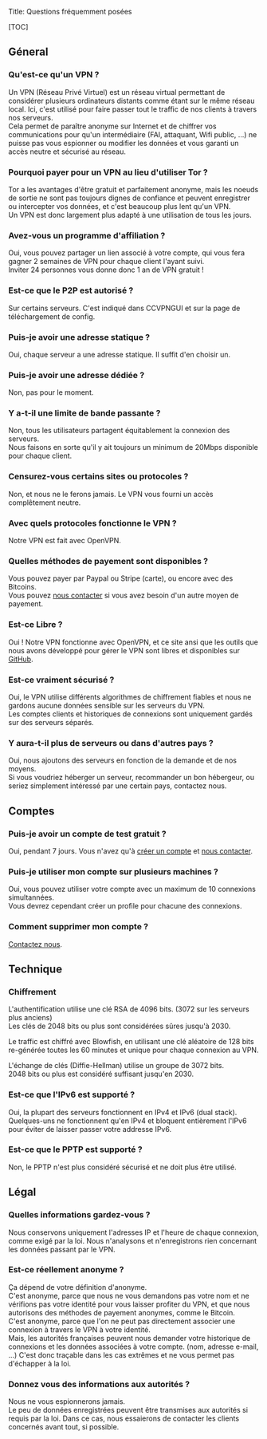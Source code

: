 Title: Questions fréquemment posées

[TOC]

Géneral
-------

### Qu'est-ce qu'un VPN ?
Un VPN (Réseau Privé Virtuel) est un réseau virtual permettant de considérer
plusieurs ordinateurs distants comme étant sur le même réseau local.
Ici, c'est utilisé pour faire passer tout le traffic de nos clients
à travers nos serveurs.  
Cela permet de paraître anonyme sur Internet et de chiffrer vos communications
pour qu'un intermédiaire (FAI, attaquant, Wifi public, ...) ne puisse pas
vous espionner ou modifier les données et vous garanti un accès neutre et
sécurisé au réseau.

### Pourquoi payer pour un VPN au lieu d'utiliser Tor ?
Tor a les avantages d'être gratuit et parfaitement anonyme, mais les noeuds
de sortie ne sont pas toujours dignes de confiance et peuvent enregistrer ou
intercepter vos données, et c'est beaucoup plus lent qu'un VPN.  
Un VPN est donc largement plus adapté à une utilisation de tous les jours.

### Avez-vous un programme d'affiliation ?
Oui, vous pouvez partager un lien associé à votre compte, qui vous
fera gagner 2 semaines de VPN pour chaque client l'ayant suivi.  
Inviter 24 personnes vous donne donc 1 an de VPN gratuit !

### Est-ce que le P2P est autorisé ?
Sur certains serveurs. C'est indiqué dans CCVPNGUI et sur la page
de téléchargement de config.

### Puis-je avoir une adresse statique ?
Oui, chaque serveur a une adresse statique. Il suffit d'en choisir un.

### Puis-je avoir une adresse dédiée ?
Non, pas pour le moment.

### Y a-t-il une limite de bande passante ?
Non, tous les utilisateurs partagent équitablement la connexion des serveurs.  
Nous faisons en sorte qu'il y ait toujours un minimum de 20Mbps disponible
pour chaque client.

### Censurez-vous certains sites ou protocoles ?
Non, et nous ne le ferons jamais. Le VPN vous fourni un accès complêtement neutre.

### Avec quels protocoles fonctionne le VPN ?
Notre VPN est fait avec OpenVPN.

### Quelles méthodes de payement sont disponibles ?
Vous pouvez payer par Paypal ou Stripe (carte), ou encore avec des Bitcoins.  
Vous pouvez [nous contacter](/page/help) si vous avez besoin d'un autre moyen
de payement.

### Est-ce Libre ?
Oui ! Notre VPN fonctionne avec OpenVPN, et ce site ansi que les outils que nous
avons développé pour gérer le VPN sont libres et disponibles sur
[GitHub](https://github.com/CCrypto/).

### Est-ce vraiment sécurisé ?
Oui, le VPN utilise différents algorithmes de chiffrement fiables et nous ne
gardons aucune données sensible sur les serveurs du VPN.  
Les comptes clients et historiques de connexions sont uniquement gardés sur des
serveurs séparés.

### Y aura-t-il plus de serveurs ou dans d'autres pays ?
Oui, nous ajoutons des serveurs en fonction de la demande et de nos moyens.  
Si vous voudriez héberger un serveur, recommander un bon hébergeur, ou
seriez simplement intéressé par une certain pays, contactez nous.

Comptes
-------

### Puis-je avoir un compte de test gratuit ?
Oui, pendant 7 jours.
Vous n'avez qu'à [créer un compte](/account/signup) et [nous contacter](/page/help).

### Puis-je utiliser mon compte sur plusieurs machines ?
Oui, vous pouvez utiliser votre compte avec un maximum de 10 connexions
simultannées.  
Vous devrez cependant créer un profile pour chacune des
connexions.

### Comment supprimer mon compte ?
[Contactez nous](/page/help).


Technique
---------

### Chiffrement
L'authentification utilise une clé RSA de 4096 bits. (3072 sur les serveurs plus anciens)  
Les clés de 2048 bits ou plus sont considérées sûres jusqu'à 2030.

Le traffic est chiffré avec Blowfish, en utilisant une clé aléatoire de 128 bits
re-générée toutes les 60 minutes et unique pour chaque connexion au VPN.

L'échange de clés (Diffie-Hellman) utilise un groupe de 3072 bits.  
2048 bits ou plus est considéré suffisant jusqu'en 2030.

### Est-ce que l'IPv6 est supporté ?
Oui, la plupart des serveurs fonctionnent en IPv4 et IPv6 (dual stack).
Quelques-uns ne fonctionnent qu'en IPv4 et bloquent entièrement l'IPv6 pour
éviter de laisser passer votre addresse IPv6.

### Est-ce que le PPTP est supporté ?
Non, le PPTP n'est plus considéré sécurisé et ne doit plus être utilisé.


Légal
-----

### Quelles informations gardez-vous ?
Nous conservons uniquement l'adresses IP et l'heure de chaque connexion,
comme exigé par la loi. Nous n'analysons et n'enregistrons rien concernant
les données passant par le VPN.

### Est-ce réellement anonyme ?
Ça dépend de votre définition d'anonyme.  
C'est anonyme, parce que nous ne vous demandons pas votre nom et ne vérifions pas
votre identité pour vous laisser profiter du VPN, et que nous autorisons des
méthodes de payement anonymes, comme le Bitcoin.  
C'est anonyme, parce que l'on ne peut pas directement associer une connexion à travers le VPN
à votre identité.  
Mais, les autorités françaises peuvent nous demander votre historique de
connexions et les données associées à votre compte. (nom, adresse e-mail, ...)
C'est donc traçable dans les cas extrêmes et ne vous permet pas d'échapper à la loi.

### Donnez vous des informations aux autorités ?
Nous ne vous espionnerons jamais.  
Le peu de données enregistrées peuvent être transmises aux autorités si requis
par la loi.
Dans ce cas, nous essaierons de contacter les clients concernés avant tout,
si possible.


